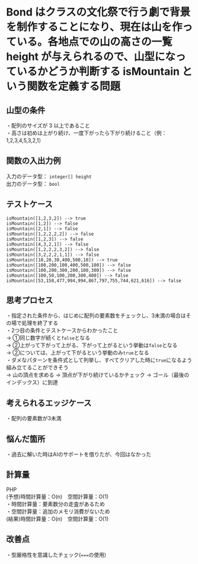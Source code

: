 # Bond はクラスの文化祭で行う劇で背景を制作することになり、現在は山を作っている。各地点での山の高さの一覧 height が与えられるので、山型になっているかどうか判断する isMountain という関数を定義する問題

## 山型の条件
・配列のサイズが 3 以上であること<br>
・高さは初めは上がり続け、一度下がったら下がり続けること（例：1,2,3,4,5,3,2,1）<br>


## 関数の入出力例
入力のデータ型： `integer[] height`<br>
出力のデータ型： `bool`<br>

## テストケース
`isMountain([1,2,3,2]) --> true`<br>
`isMountain([1,2]) --> false`<br>
`isMountain([2,1]) --> false`<br>
`isMountain([1,2,2,2,2]) --> false`<br>
`isMountain([1,2,3]) --> false`<br>
`isMountain([4,3,2,1]) --> false`<br>
`isMountain([1,2,2,2,3,2]) --> false`<br>
`isMountain([3,2,2,2,1,1]) --> false`<br>
`isMountain([10,20,30,400,500,10]) --> true`<br>
`isMountain([100,200,100,400,500,100]) --> false`<br>
`isMountain([100,200,300,200,100,300]) --> false`<br>
`isMountain([100,50,100,200,300,400]) --> false`<br>
`isMountain([53,158,477,994,994,867,797,755,744,621,616]) --> false`<br>

## 思考プロセス
・指定された条件から、はじめに配列の要素数をチェックし、3未満の場合はその場で処理を終了する<br>
・2つ目の条件とテストケースからわかったこと<br>
→ ①同じ数字が続くと`false`となる<br>
→ ②上がって下がって上がる、下がって上がるという挙動は`false`となる<br>
→ ②については、上がって下がるという挙動のみ`true`となる<br>
・ダメなパターンを条件式として列挙し、すべてクリアした時に`true`になるよう組み立てることができそう<br>
→ 山の頂点を求める → 頂点が下がり続けているかチェック → ゴール（最後のインデックス）に到達<br>


## 考えられるエッジケース
・配列の要素数が3未満<br>

## 悩んだ箇所
・過去に解いた時はAIのサポートを借りたが、今回はなかった<br>

## 計算量
PHP<br>
(予想)時間計算量：O(n)　空間計算量：O(1)<br>
・時間計算量：要素数分の走査があるため<br>
・空間計算量：追加のメモリ消費がないため<br>
(結果)時間計算量：O(n)　空間計算量：O(1)<br>


## 改善点
・型厳格性を意識したチェック(`===`の使用)<br>
